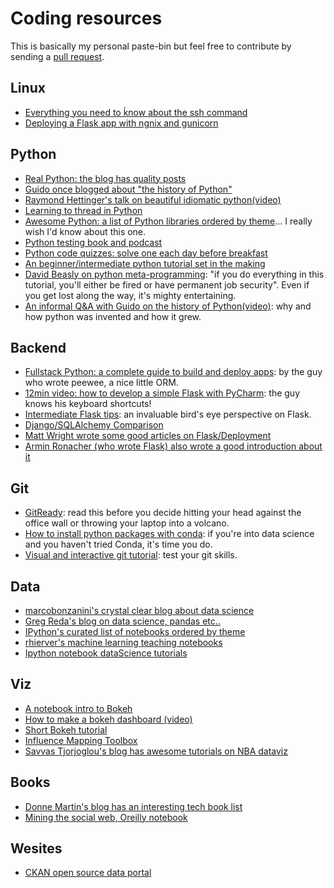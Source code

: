 # Coding resources #

This is basically my personal paste-bin but feel free to contribute by sending a [pull request](https://github.com/cyberbikepunk/posts).

## Linux ##

* [Everything you need to ḱnow about the ssh command](http://support.suso.com/supki/SSH_Tutorial_for_Linux)
* [Deploying a Flask app with ngnix and gunicorn](https://realpython.com/blog/python/kickstarting-flask-on-ubuntu-setup-and-deployment/#example-video)

## Python ##

* [Real Python: the blog has quality posts](https://realpython.com/blog/)
* [Guido once blogged about "the history of Python"](http://python-history.blogspot.co.uk)
* [Raymond Hettinger's talk on beautiful idiomatic python(video)](https://www.youtube.com/watch?v=OSGv2VnC0go)
* [Learning to thread in Python](http://pymotw.com/2/threading/)
* [Awesome Python: a list of Python libraries ordered by theme](http://awesome-python.com/)... I really wish I'd know about this one.
* [Python testing book and podcast](http://pythontesting.net/)
* [Python code quizzes: solve one each day before breakfast](https://github.com/donnemartin/interactive-coding-challenges)
* [An beginner/intermediate python tutorial set in the making](https://github.com/IntermediatePython/intermediatePython)
* [David Beasly on python meta-programming](https://www.youtube.com/watch?v=sPiWg5jSoZI): "if you do everything in this tutorial, you'll either be fired or have permanent job security". Even if you get lost along the way, it's mighty entertaining.
* [An informal Q&A with Guido on the history of Python(video)](https://www.youtube.com/watch?v=ugqu10JV7dk): why and how python was invented and how it grew.

## Backend ##

* [Fullstack Python: a complete guide to build and deploy apps](http://www.fullstackpython.com/): by the guy who wrote peewee, a nice little ORM.
* [12min video: how to develop a simple Flask with PyCharm](https://www.youtube.com/watch?v=zBUi3LkjNl0&list=PLQ176FUIyIUY5Ii58pzoZhS_3qIBL80nz&index=4): the guy knows his keyboard shortcuts!
* [Intermediate Flask tips](https://exploreflask.com/): an invaluable bird's eye perspective on Flask.
* [Django/SQLAlchemy Comparison](http://lucumr.pocoo.org/2011/7/19/sqlachemy-and-you/)
* [Matt Wright wrote some good articles on Flask/Deployment](http://mattupstate.com/)
* [Armin Ronacher (who wrote Flask) also wrote a good introduction about it](https://github.com/mitsuhiko/flask/wiki/Large-app-how-to)

## Git ##

* [GitReady](http://gitready.com): read this before you decide hitting your head against the office wall or throwing your laptop into a volcano.
* [How to install python packages with conda](http://continuum.io/blog/conda): if you're into data science and you haven't tried Conda, it's time you do.
* [Visual and interactive git tutorial](http://pcottle.github.io/learnGitBranching/): test your git skills.

## Data ##

* [marcobonzanini's crystal clear blog about data science](http://marcobonzanini.com)
* [Greg Reda's blog on data science, pandas etc..](http://www.gregreda.com/blog/)
* [IPython's curated list of notebooks ordered by theme](https://github.com/ipython/ipython/wiki/A-gallery-of-interesting-IPython-Notebooks)
* [rhierver's machine learning teaching notebooks](https://github.com/rhiever/Data-Analysis-and-Machine-Learning-Projects)
* [Ipython notebook dataScience tutorials](https://github.com/donnemartin/data-science-ipython-notebooks)

## Viz ##

* [A notebook intro to Bokeh](http://nbviewer.ipython.org/github/bokeh/bokeh-notebooks/blob/master/index.ipynb)
* [How to make a bokeh dashboard (video)](https://www.youtube.com/watch?v=Kojrxqgecx4)
* [Short Bokeh tutorial](http://sharing.beakernotebook.com/gist/anonymous/3652f76dca8d4d0681d8)
* [Influence Mapping Toolbox](http://influencemapping.org/influence-mapping-toolbox/)
* [Savvas Tjorjoglou's blog has awesome tutorials on NBA dataviz](http://savvastjortjoglou.com/) 

## Books ##

* [Donne Martin's blog has an interesting tech book list](http://donnemartin.com/)
* [Mining the social web, Oreilly notebook](http://nbviewer.ipython.org/github/ptwobrussell/Mining-the-Social-Web-2nd-Edition/tree/master/ipynb/)

## Wesites ##

* [CKAN open source data portal](http://ckan.org/)
